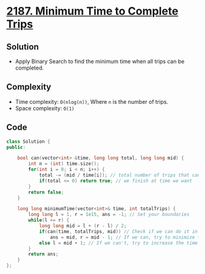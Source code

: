 # [2187. Minimum Time to Complete Trips](https://leetcode.com/problems/minimum-time-to-complete-trips/)

## Solution
- Apply Binary Search to find the minimum time when all trips can be completed.
## Complexity
- Time complexity: `O(nlog(n))`, Where `n` is the number of trips.
- Space complexity: `O(1)`

## Code
``` cpp
class Solution {
public:

    bool can(vector<int> &time, long long total, long long mid) {
        int n = (int) time.size();
        for(int i = 0; i < n; i++) {
            total -= (mid / time[i]); // total number of trips that can be made
            if(total <= 0) return true; // we finish at time we want
        }
        return false;
    }

    long long minimumTime(vector<int>& time, int totalTrips) {
        long long l = 1, r = 1e15, ans = -1; // Set your boundaries
        while(l <= r) {
            long long mid = l + (r - l) / 2;
            if(can(time, totalTrips, mid)) // Check if we can do it in `mid` time
                ans = mid, r = mid - 1; // If we can, try to minimize the time
            else l = mid + 1; // If we can't, try to increase the time
        }
        return ans;
    }
};
```
